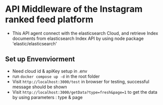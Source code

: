 # API Middleware of the Instagram ranked feed platform

- This API agent connect with the elasticsearch Cloud, and retrieve Index documents from elasticsearch Index API by using node package 'elastic/elasticsearch'

## Set up Envenviorment
- Need cloud id & apiKey setup in .env 
- run `docker compose up -d` in the root folder
- Visit `http://localhost:3000/test` in browser for testing, successful message should be shown
- Visit `http://localhost:3000/getData?type=fresh&page=1` to get the data by using parameters : type & page